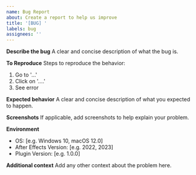 ```yaml
---
name: Bug Report
about: Create a report to help us improve
title: '[BUG] '
labels: bug
assignees: ''
---
```


**Describe the bug**
A clear and concise description of what the bug is.

**To Reproduce**
Steps to reproduce the behavior:
1. Go to '...'
2. Click on '....'
3. See error

**Expected behavior**
A clear and concise description of what you expected to happen.

**Screenshots**
If applicable, add screenshots to help explain your problem.

**Environment**
 - OS: [e.g. Windows 10, macOS 12.0]
 - After Effects Version: [e.g. 2022, 2023]
 - Plugin Version: [e.g. 1.0.0]

**Additional context**
Add any other context about the problem here.
